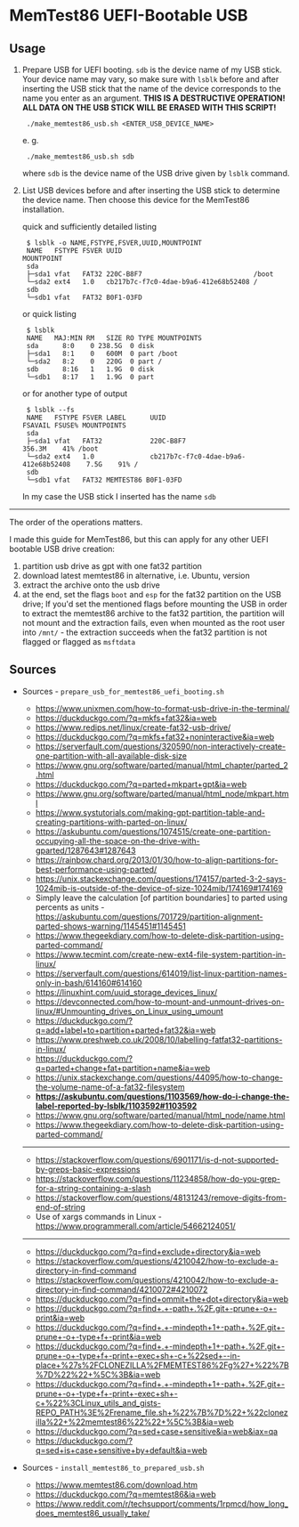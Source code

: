 # MemTest86 UEFI-Bootable USB

## Usage

1. Prepare USB for UEFI booting. `sdb` is the device name of my USB stick. Your device name may vary, so make sure with `lsblk` before and after inserting the USB stick that the name of the device corresponds to the name you enter as an argument. **THIS IS A DESTRUCTIVE OPERATION! ALL DATA ON THE USB STICK WILL BE ERASED WITH THIS SCRIPT!**

        ./make_memtest86_usb.sh <ENTER_USB_DEVICE_NAME>

    e. g.

        ./make_memtest86_usb.sh sdb

    where `sdb` is the device name of the USB drive given by `lsblk` command.

1. List USB devices before and after inserting the USB stick to determine the device name. Then choose this device for the MemTest86 installation.

    quick and sufficiently detailed listing

        $ lsblk -o NAME,FSTYPE,FSVER,UUID,MOUNTPOINT
        NAME   FSTYPE FSVER UUID                                 MOUNTPOINT
        sda                                                      
        ├─sda1 vfat   FAT32 220C-B8F7                            /boot
        └─sda2 ext4   1.0   cb217b7c-f7c0-4dae-b9a6-412e68b52408 /
        sdb                                                      
        └─sdb1 vfat   FAT32 B0F1-03FD                            


    or quick listing

        $ lsblk
        NAME   MAJ:MIN RM   SIZE RO TYPE MOUNTPOINTS
        sda      8:0    0 238.5G  0 disk 
        ├─sda1   8:1    0   600M  0 part /boot
        └─sda2   8:2    0   220G  0 part /
        sdb      8:16   1   1.9G  0 disk 
        └─sdb1   8:17   1   1.9G  0 part

    or for another type of output

        $ lsblk --fs
        NAME   FSTYPE FSVER LABEL      UUID                                 FSAVAIL FSUSE% MOUNTPOINTS
        sda                                                                                
        ├─sda1 vfat   FAT32            220C-B8F7                             356.3M    41% /boot
        └─sda2 ext4   1.0              cb217b7c-f7c0-4dae-b9a6-412e68b52408    7.5G    91% /
        sdb                                                                                
        └─sdb1 vfat   FAT32 MEMTEST86 B0F1-03FD

    In my case the USB stick I inserted has the name `sdb`

---

The order of the operations matters.

I made this guide for MemTest86, but this can apply for any other UEFI bootable USB drive creation:

1. partition usb drive as gpt with one fat32 partition
2. download latest memtest86 in alternative, i.e. Ubuntu, version
3. extract the archive onto the usb drive
4. at the end, set the flags `boot` and `esp` for the fat32 partition on the USB drive; If you'd set the mentioned flags before mounting the USB in order to extract the memtest86 archive to the fat32 partition, the partition will not mount and the extraction fails, even when mounted as the root user into `/mnt/` - the extraction succeeds when the fat32 partition is not flagged or flagged as `msftdata`

## Sources

- Sources - `prepare_usb_for_memtest86_uefi_booting.sh`
  - https://www.unixmen.com/how-to-format-usb-drive-in-the-terminal/
  - https://duckduckgo.com/?q=mkfs+fat32&ia=web
  - https://www.redips.net/linux/create-fat32-usb-drive/
  - https://duckduckgo.com/?q=mkfs+fat32+noninteractive&ia=web
  - https://serverfault.com/questions/320590/non-interactively-create-one-partition-with-all-available-disk-size
  - https://www.gnu.org/software/parted/manual/html_chapter/parted_2.html
  - https://duckduckgo.com/?q=parted+mkpart+gpt&ia=web
  - https://www.gnu.org/software/parted/manual/html_node/mkpart.html
  - https://www.systutorials.com/making-gpt-partition-table-and-creating-partitions-with-parted-on-linux/
  - https://askubuntu.com/questions/1074515/create-one-partition-occupying-all-the-space-on-the-drive-with-gparted/1287643#1287643
  - https://rainbow.chard.org/2013/01/30/how-to-align-partitions-for-best-performance-using-parted/
  - https://unix.stackexchange.com/questions/174157/parted-3-2-says-1024mib-is-outside-of-the-device-of-size-1024mib/174169#174169
  - Simply leave the calculation [of partition boundaries] to parted using percents as units - https://askubuntu.com/questions/701729/partition-alignment-parted-shows-warning/1145451#1145451
  - https://www.thegeekdiary.com/how-to-delete-disk-partition-using-parted-command/
  - https://www.tecmint.com/create-new-ext4-file-system-partition-in-linux/
  - https://serverfault.com/questions/614019/list-linux-partition-names-only-in-bash/614160#614160
  - https://linuxhint.com/uuid_storage_devices_linux/
  - https://devconnected.com/how-to-mount-and-unmount-drives-on-linux/#Unmounting_drives_on_Linux_using_umount
  - https://duckduckgo.com/?q=add+label+to+partition+parted+fat32&ia=web
  - https://www.preshweb.co.uk/2008/10/labelling-fatfat32-partitions-in-linux/
  - https://duckduckgo.com/?q=parted+change+fat+partition+name&ia=web
  - https://unix.stackexchange.com/questions/44095/how-to-change-the-volume-name-of-a-fat32-filesystem
  - **https://askubuntu.com/questions/1103569/how-do-i-change-the-label-reported-by-lsblk/1103592#1103592**
  - https://www.gnu.org/software/parted/manual/html_node/name.html
  - https://www.thegeekdiary.com/how-to-delete-disk-partition-using-parted-command/
  - ---
  - https://stackoverflow.com/questions/6901171/is-d-not-supported-by-greps-basic-expressions
  - https://stackoverflow.com/questions/11234858/how-do-you-grep-for-a-string-containing-a-slash
  - https://stackoverflow.com/questions/48131243/remove-digits-from-end-of-string
  - Use of xargs commands in Linux - https://www.programmerall.com/article/54662124051/
  - ---
  - https://duckduckgo.com/?q=find+exclude+directory&ia=web
  - https://stackoverflow.com/questions/4210042/how-to-exclude-a-directory-in-find-command
  - https://stackoverflow.com/questions/4210042/how-to-exclude-a-directory-in-find-command/4210072#4210072
  - https://duckduckgo.com/?q=find+ommit+the+dot+directory&ia=web
  - https://duckduckgo.com/?q=find+.+-path+.%2F.git+-prune+-o+-print&ia=web
  - https://duckduckgo.com/?q=find+.+-mindepth+1+-path+.%2F.git+-prune+-o+-type+f+-print&ia=web
  - https://duckduckgo.com/?q=find+.+-mindepth+1+-path+.%2F.git+-prune+-o+-type+f+-print+-exec+sh+-c+%22sed+--in-place+%27s%2FCLONEZILLA%2FMEMTEST86%2Fg%27+%22%7B%7D%22%22+%5C%3B&ia=web
  - https://duckduckgo.com/?q=find+.+-mindepth+1+-path+.%2F.git+-prune+-o+-type+f+-print+-exec+sh+-c+%22%3CLinux_utils_and_gists-REPO_PATH%3E%2Frename_file.sh+%22%7B%7D%22+%22clonezilla%22+%22memtest86%22%22+%5C%3B&ia=web
  - https://duckduckgo.com/?q=sed+case+sensitive&ia=web&iax=qa
  - https://duckduckgo.com/?q=sed+is+case+sensitive+by+default&ia=web

- Sources - `install_memtest86_to_prepared_usb.sh`
  - https://www.memtest86.com/download.htm
  - https://duckduckgo.com/?q=memtest86&ia=web
  - https://www.reddit.com/r/techsupport/comments/1rpmcd/how_long_does_memtest86_usually_take/

